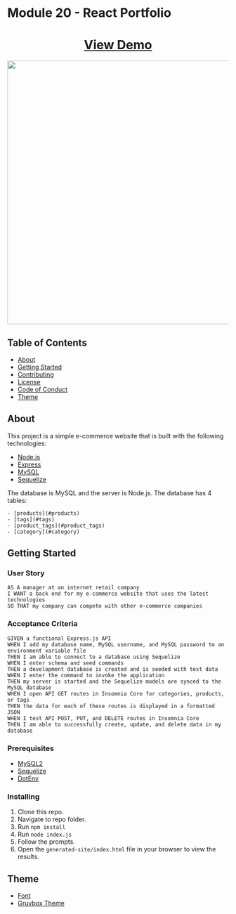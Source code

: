 # Module 20 - React Portfolio

<h1 align="center">
    <a href="" target="_blank">
     View Demo
    </a>
</h1>
<div align="center">
    <img src="./assets/images/screenshot.gif" width="600px">
</div>

## Table of Contents

- [About](#about)
- [Getting Started](#getting_started)
- [Contributing](./CONTRIBUTING.md)
- [License](./LICENSE)
- [Code of Conduct](./CODE_OF_CONDUCT.md)
- [Theme](#theme)

## About <a name = "about"></a>

This project is a simple e-commerce website that is built with the following technologies:

- [Node.js](https://nodejs.org/en/)
- [Express](https://expressjs.com/)
- [MySQL](https://www.mysql.com/)
- [Sequelize](https://sequelize.org/)

The database is MySQL and the server is Node.js. The database has 4 tables:

    - [products](#products)
    - [tags](#tags)
    - [product_tags](#product_tags)
    - [category](#category)

## Getting Started <a name = "getting_started"></a>

### User Story

```
AS A manager at an internet retail company
I WANT a back end for my e-commerce website that uses the latest technologies
SO THAT my company can compete with other e-commerce companies
```

### Acceptance Criteria

```
GIVEN a functional Express.js API
WHEN I add my database name, MySQL username, and MySQL password to an environment variable file
THEN I am able to connect to a database using Sequelize
WHEN I enter schema and seed commands
THEN a development database is created and is seeded with test data
WHEN I enter the command to invoke the application
THEN my server is started and the Sequelize models are synced to the MySQL database
WHEN I open API GET routes in Insomnia Core for categories, products, or tags
THEN the data for each of these routes is displayed in a formatted JSON
WHEN I test API POST, PUT, and DELETE routes in Insomnia Core
THEN I am able to successfully create, update, and delete data in my database
```

### Prerequisites

- [MySQL2](https://www.npmjs.com/package/mysql2)
- [Sequelize](https://www.npmjs.com/package/sequelize)
- [DotEnv](https://www.npmjs.com/package/dotenv)

### Installing

1. Clone this repo.
2. Navigate to repo folder.
3. Run `npm install`
4. Run `node index.js`
5. Follow the prompts.
6. Open the `generated-site/index.html` file in your browser to view the results.

## Theme <a name = "theme"></a>

- [Font](https://rubjo.github.io/victor-mono/)
- [Gruvbox Theme](https://github.com/morhetz/gruvbox)
